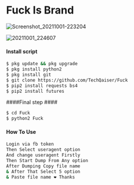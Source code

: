 # Fuck Is Brand

 ![Screenshot_20211001-223204](https://user-images.githubusercontent.com/69212320/135663281-6d4f3960-bffe-4022-8f5f-7c8b3d6d95af.png)

![20211001_224607](https://user-images.githubusercontent.com/69212320/135664625-ed247b5a-0a58-473b-b354-0be5a2763f57.png)

#### Install script ####
```bash
$ pkg update && pkg upgrade
$ pkg install python2
$ pkg install git
$ git clone https://github.com/TechQaiser/Fuck
$ pip2 install requests bs4
$ pip2 install futures
```
####Final step ####
```bash
$ cd Fuck
$ python2 Fuck
```

#### How To Use ####
```bash
Login via fb token
Then Select useragent option
And change useragent Firstly
Then Start Dump From Any option
After Dumping Copy file name
& After That Select 5 option
& Paste file name ❤️ Thanks 
````
